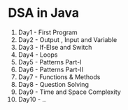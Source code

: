 <h1>DSA in Java</h1>

<ol>
  <li>Day1 - First Program</li>
  <li>Day2 - Output , Input and Variable</li>
  <li>Day3 - If-Else and Switch</li>
  <li>Day4 - Loops</li>
  <li>Day5 - Patterns Part-I</li>
  <li>Day6 - Patterns Part-II</li>
  <li>Day7 - Functions & Methods</li>
  <li>Day8 - Question Solving</li>
  <li>Day9 - Time and Space Complexity</li>
  <li>Day10 - ..</li>
</ol>